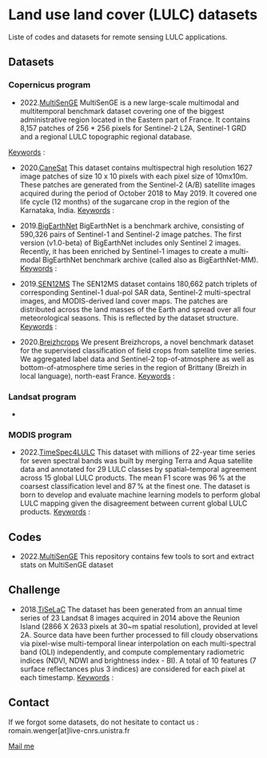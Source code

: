# Land use land cover (LULC) datasets 

Liste of codes and datasets for remote sensing LULC applications.

## Datasets

### Copernicus program

- 2022.[MultiSenGE](https://zenodo.org/record/6375466) 
MultiSenGE is a new large-scale multimodal and multitemporal benchmark dataset covering one of the biggest administrative region located in the Eastern part of France. It contains 8,157 patches of 256 * 256 pixels for Sentinel-2 L2A, Sentinel-1 GRD and a regional LULC topographic regional database.

<ins>Keywords</ins> :

- 2020.[CaneSat](https://ieee-dataport.org/documents/canesat)
This dataset contains multispectral high resolution 1627 image patches of size 10 x 10 pixels with each pixel size of 10mx10m. These patches are generated from the Sentinel-2 (A/B) satellite images acquired during the period of October 2018 to May 2019. It covered one life cycle (12 months) of the sugarcane crop in the region of the Karnataka, India.
<ins>Keywords</ins> :

- 2019.[BigEarthNet](https://bigearth.net/)
BigEarthNet is a benchmark archive, consisting of 590,326 pairs of Sentinel-1 and Sentinel-2 image patches. The first version (v1.0-beta) of BigEarthNet includes only Sentinel 2 images. Recently, it has been enriched by Sentinel-1 images to create a multi-modal BigEarthNet benchmark archive (called also as BigEarthNet-MM).
<ins>Keywords</ins> :

- 2019.[SEN12MS](https://www.isprs-ann-photogramm-remote-sens-spatial-inf-sci.net/IV-2-W7/153/2019/)
The SEN12MS dataset contains 180,662 patch triplets of corresponding Sentinel-1 dual-pol SAR data, Sentinel-2 multi-spectral images, and MODIS-derived land cover maps. The patches are distributed across the land masses of the Earth and spread over all four meteorological seasons. This is reflected by the dataset structure.
<ins>Keywords</ins> :

- 2020.[Breizhcrops](https://breizhcrops.org/)
We present Breizhcrops, a novel benchmark dataset for the supervised classification of field crops from satellite time series. We aggregated label data and Sentinel-2 top-of-atmosphere as well as bottom-of-atmosphere time series in the region of Brittany (Breizh in local language), north-east France.
<ins>Keywords</ins> :

### Landsat program

- 

### MODIS program

- 2022.[TimeSpec4LULC](https://essd.copernicus.org/articles/14/1377/2022/essd-14-1377-2022-discussion.html)
This dataset with millions of 22-year time series for seven spectral bands was built by merging Terra and Aqua satellite data and annotated for 29 LULC classes by spatial–temporal agreement across 15 global LULC products. The mean F1 score was 96 % at the coarsest classification level and 87 % at the finest one. The dataset is born to develop and evaluate machine learning models to perform global LULC mapping given the disagreement between current global LULC products.
<ins>Keywords</ins> :

## Codes

- 2022.[MultiSenGE](https://github.com/r-wenger/MultiSenGE-Tools)
This repository contains few tools to sort and extract stats on MultiSenGE dataset

## Challenge

- 2018.[TiSeLaC](https://sites.google.com/site/dinoienco/tiselac-time-series-land-cover-classification-challenge?authuser=0)
The dataset has been generated from an annual time series of 23 Landsat 8 images acquired in 2014 above the Reunion Island (2866 X 2633 pixels at 30~m spatial resolution), provided at level 2A. Source data have been further processed to fill cloudy observations via pixel-wise multi-temporal linear interpolation on each multi-spectral band (OLI) independently, and compute complementary radiometric indices (NDVI, NDWI and brightness index - BI). A total of 10 features (7 surface reflectances plus 3 indices) are considered for each pixel at each timestamp. 
<ins>Keywords</ins> :

## Contact

If we forgot some datasets, do not hesitate to contact us : romain.wenger[at]live-cnrs.unistra.fr

[Mail me](mailto:romain.wenger@live-cnrs.unistra.fr?subject=[GitHub]%20LULC%20datasets)
